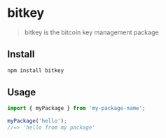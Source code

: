 # bitkey

> bitkey is the bitcoin key management package


## Install

```bash
npm install bitkey
```

## Usage

```ts
import { myPackage } from 'my-package-name';

myPackage('hello');
//=> 'hello from my package'
```

